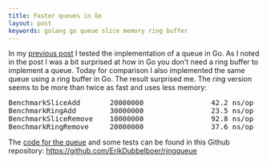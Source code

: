 ```yaml
---
title: Faster queues in Go
layout: post
keywords: golang go queue slice memory ring buffer
---
```


In my [previous post](/2015/04/06/go-queue.html) I tested the implementation of a queue in Go.
As I noted in the post I was a bit surprised at how in Go you don't need a ring buffer to implement a queue.
Today for comparison I also implemented the same queue using a ring buffer in Go.
The result surprised me. The ring version seems to be more than twice as fast and uses less memory:

<pre>
BenchmarkSliceAdd       20000000                42.2 ns/op            41 B/op          0 allocs/op
BenchmarkRingAdd        30000000                23.5 ns/op            17 B/op          0 allocs/op
BenchmarkSliceRemove    10000000                92.8 ns/op            16 B/op          0 allocs/op
BenchmarkRingRemove     20000000                37.6 ns/op             0 B/op          0 allocs/op
</pre>

The <a target='_blank' href='https://github.com/ErikDubbelboer/ringqueue/blob/master/ringqueue.go'>code for the queue</a> and some tests can be found in this Github repository: <a target='_blank' href='https://github.com/ErikDubbelboer/ringqueue'>https://github.com/ErikDubbelboer/ringqueue</a>

